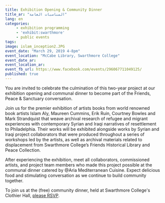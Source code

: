 ```yaml
---
title: Exhibition Opening & Community Dinner
title_ar: "المناسبات العامة"
lang: en
categories:
     - exhibition programming
     - 'exhibit:swarthmore'
     - public events
tags:
image: islam_inception2.JPG
event_date: "March 29, 2019 4-8pm"
event_location: "McCabe Library, Swarthmore College"
event_date_ar:
event_location_ar:
event_fb_url: https://www.facebook.com/events/296067711049125/
published: true
---
```


You are invited to celebrate the culmination of this two-year project at our exhibition opening and communal dinner to become part of the Friends, Peace & Sanctuary conversation.

Join us for the premier exhibition of artists books from world renowned book artists Islam Aly, Maureen Cummins, Erik Ruin, Courtney Bowles and Mark Strandquist that weave archival research of refugee and migrant experiences with contemporary Syrian and Iraqi narratives of resettlement to Philadelphia. Their works will be exhibited alongside works by Syrian and Iraqi project collaborators that were produced throughout a series of workshops led by the artists, as well as archival materials related to displacement from Swarthmore College’s Friends Historical Library and Peace Collection.

After experiencing the exhibition, meet all collaborators, commissioned artists, and project team members who made this project possible at the communal dinner catered by @Aria Mediterranean Cuisine. Expect delicious food and stimulating conversation as we continue to build community together.

To join us at the (free) community dinner, held at Swarthmore College's Clothier Hall, [please RSVP](bit.ly/FPSDinner).